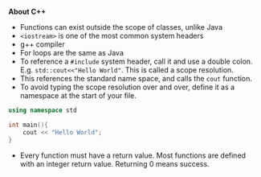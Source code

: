 
**About C++**
- Functions can exist outside the scope of classes, unlike Java
- `<iostream>` is one of the most common system headers
- g++ compiler
- For loops are the same as Java
- To reference a `#include` system header, call it and use a double colon. E.g. `std::cout<<"Hello World"`. This is called a scope resolution. 
- This references the standard name space, and calls the `cout` function. 
- To avoid typing the scope resolution over and over, define it as a namespace at the start of your file. 

```c++
using namespace std

int main(){
	cout << "Hello World";
}

```

- Every function must have a return value. Most functions are defined with an integer return value. Returning 0 means success. 
